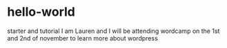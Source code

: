 # hello-world
starter and tutorial
I am Lauren and I will be attending wordcamp on the 1st and 2nd of november to learn more about wordpress
